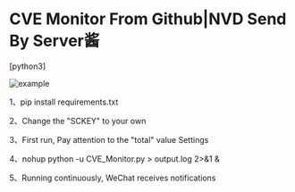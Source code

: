 # CVE Monitor From Github|NVD Send By Server酱

[python3]

![example](CVE_Monitor/img/example.png)

1、pip install requirements.txt



2、Change the "SCKEY" to your own



3、First run, Pay attention to the "total" value Settings



4、nohup python -u CVE_Monitor.py > output.log 2>&1 &



5、Running continuously, WeChat receives notifications

